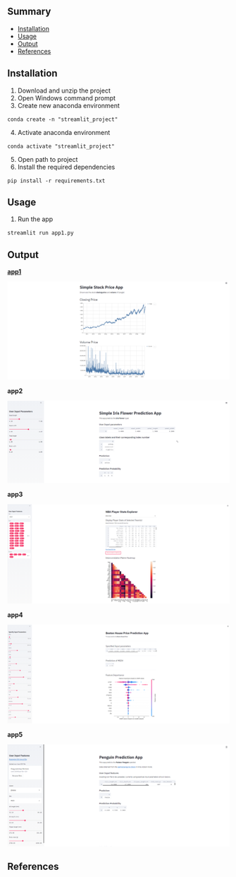 ## Summary
  - [Installation](#installation)
  - [Usage](#usage)
  - [Output](#output)
  - [References](#references)
  
## Installation
1. Download and unzip the project
2. Open Windows command prompt
3. Create new anaconda environment
```
conda create -n "streamlit_project"
```
4. Activate anaconda environment
```
conda activate "streamlit_project"
```
5. Open path to project
6. Install the required dependencies
```
pip install -r requirements.txt
```
## Usage
1. Run the app
```
streamlit run app1.py
```

## Output
<b>[app1](https://github.com/AparGarg99/Tutorials/blob/master/streamlit_frontend_tutorial/app1_stock_price.py)<b>
  
![](https://github.com/AparGarg99/Tutorials/blob/master/streamlit_frontend_tutorial/images/app1.PNG)

<b>app2<b>
  
![](https://github.com/AparGarg99/Tutorials/blob/master/streamlit_frontend_tutorial/images/app2.PNG)

<b>app3<b>
  
![](https://github.com/AparGarg99/Tutorials/blob/master/streamlit_frontend_tutorial/images/app3.PNG)

<b>app4<b>
  
![](https://github.com/AparGarg99/Tutorials/blob/master/streamlit_frontend_tutorial/images/app4.PNG)
  
<b>app5<b>
  
![](https://github.com/AparGarg99/Tutorials/blob/master/streamlit_frontend_tutorial/images/app5.PNG)

## References
